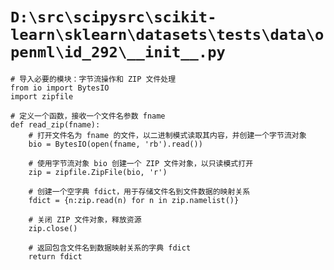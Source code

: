 # `D:\src\scipysrc\scikit-learn\sklearn\datasets\tests\data\openml\id_292\__init__.py`

```
# 导入必要的模块：字节流操作和 ZIP 文件处理
from io import BytesIO
import zipfile

# 定义一个函数，接收一个文件名参数 fname
def read_zip(fname):
    # 打开文件名为 fname 的文件，以二进制模式读取其内容，并创建一个字节流对象
    bio = BytesIO(open(fname, 'rb').read())
    
    # 使用字节流对象 bio 创建一个 ZIP 文件对象，以只读模式打开
    zip = zipfile.ZipFile(bio, 'r')
    
    # 创建一个空字典 fdict，用于存储文件名到文件数据的映射关系
    fdict = {n:zip.read(n) for n in zip.namelist()}
    
    # 关闭 ZIP 文件对象，释放资源
    zip.close()
    
    # 返回包含文件名到数据映射关系的字典 fdict
    return fdict
```
